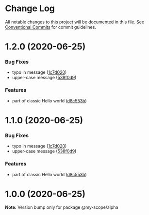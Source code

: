 # Change Log

All notable changes to this project will be documented in this file.
See [Conventional Commits](https://conventionalcommits.org) for commit guidelines.

# 1.2.0 (2020-06-25)


### Bug Fixes

* typo in message ([1c7d020](https://github.com/Everettss/lerna-conventional-commits-example/commit/1c7d020218cc9166432b5b640ab622cadc19856f))
* upper-case message ([538f0d9](https://github.com/Everettss/lerna-conventional-commits-example/commit/538f0d9e7ab7398c94d1cbb9164e61cb0fb0c81e))


### Features

* part of classic Hello world ([d8c553b](https://github.com/Everettss/lerna-conventional-commits-example/commit/d8c553b2869b8a1f786c5cd0eae9b32f84bf75f5))





# 1.1.0 (2020-06-25)


### Bug Fixes

* typo in message ([1c7d020](https://github.com/Everettss/lerna-conventional-commits-example/commit/1c7d020218cc9166432b5b640ab622cadc19856f))
* upper-case message ([538f0d9](https://github.com/Everettss/lerna-conventional-commits-example/commit/538f0d9e7ab7398c94d1cbb9164e61cb0fb0c81e))


### Features

* part of classic Hello world ([d8c553b](https://github.com/Everettss/lerna-conventional-commits-example/commit/d8c553b2869b8a1f786c5cd0eae9b32f84bf75f5))





<a name="1.0.0"></a>
# 1.0.0 (2020-06-25)




**Note:** Version bump only for package @my-scope/alpha

